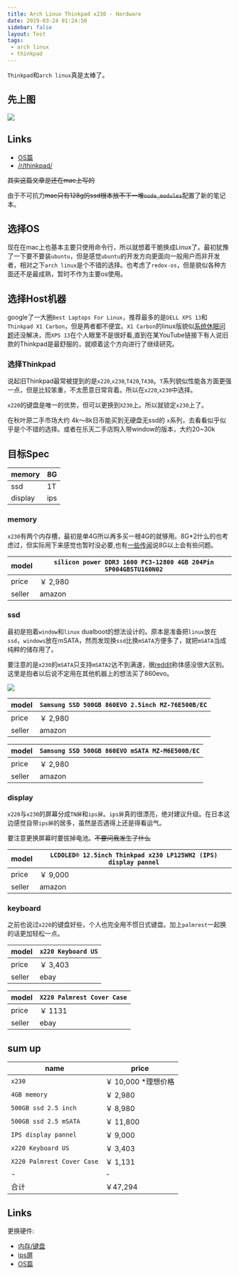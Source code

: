 ```yaml
---
title: Arch Linux Thinkpad x230 - Hardware
date: 2019-03-24 01:24:50
sidebar: false
layout: Test
tags:
 - arch linux
 - thinkpad
---
```


`Thinkpad`和`arch linux`真是太棒了。

<!-- more -->

## 先上图

![](https://cloud.rainy.me/blog/314239.jpg)

## Links

+ [OS篇](/articles/arch-linux-with-thinkpad-x230-os)
+ [/r/thinkpad/](https://www.reddit.com/r/thinkpad/)

<del>其实这篇文章是还在mac上写的</del>

由于不可抗力<del>mac只有128g的ssd根本放不下一堆`node_modules`</del>配置了新的笔记本。

## 选择OS

现在在mac上也基本主要只使用命令行，所以就想着干脆换成Linux了。最初犹豫了一下要不要装`ubuntu`，但是感觉`ubuntu`的开发方向更面向一般用户而非开发者，相对之下`arch linux`是个不错的选择。也考虑了`redox-os`，但是貌似各种方面还不是最成熟，暂时不作为主要os使用。

## 选择Host机器

google了一大圈`Best Laptops For Linux`，推荐最多的是`DELL XPS 13`和`Thinkpad X1 Carbon`，但是两者都不便宜。`X1 Carbon`的linux版貌似[系统休眠问题](https://www.linuxquestions.org/questions/linux-laptop-and-netbook-25/lenovo-x1-carbon-2018-no-deep-sleep-s3-available-4175624628/)还没解决，而`XPS 13`在个人眼里不是很好看,直到在某YouTube链接下有人说旧款的Thinkpad是最舒服的，就顺着这个方向进行了继续研究。

### 选择Thinkpad

说起旧Thinkpad最常被提到的是`x220`,`x230`,`T420`,`T430`。`T`系列貌似性能各方面更强一点，但是比较笨重，不太愿意日常背着。所以在`x220`,`x230`中选择。

`x220`的键盘是唯一的优势，但可以更换到`X230`上。所以就锁定`x230`上了。

在秋叶原二手市场大约 4k～8k日币能买到无硬盘无ssd的 `x`系列，去看看似乎似乎是个不错的选择。或者在乐天二手店购入带window的版本，大约20~30k

## 目标Spec


|memory | 8G |
|-|-|
|ssd | 1T |
|display| ips|

### memory

`x230`有两个内存槽，最初是单4G所以再多买一根4G的就够用。8G*2什么的也考虑过，但实际用下来感觉也暂时没必要,也有[一些传闻](https://forums.lenovo.com/t5/ThinkPad-X-Series-Tablet-and/X230T-eGPU-Problems/td-p/1186519)说8G以上会有些问题。

|model | `silicon power DDR3 1600 PC3-12800 4GB 204Pin SP004GBSTU160N02` |
|-|-|
|price | ￥ 2,980 |
|seller| amazon |

### ssd

最初是抱着`window`和`linux` dualboot的想法设计的。原本是准备把`linux`放在`ssd`，`windows`放在mSATA，然而发现换`ssd`比换`mSATA`方便多了，就把`mSATA`当成纯粹的储存用了。

要注意的是`x230`的`mSATA`只支持`mSATA2`达不到满速，据[reddit](https://www.reddit.com/r/thinkpad/comments/6nft89/x230_should_the_os_be_on_the_msata_or_the_sata/)称体感没很大区别。这里是抱者以后说不定用在其他机器上的想法买了860evo。

![](https://cloud.rainy.me/blog/57178d.jpg)

|model | `Samsung SSD 500GB 860EVO 2.5inch MZ-76E500B/EC` |
|-|-|
|price | ￥ 2,980 |
|seller| amazon |

|model | `Samsung SSD 500GB 860EVO mSATA MZ-M6E500B/EC` |
|-|-|
|price | ￥ 2,980 |
|seller| amazon |

### display

`x220`与`x230`的屏幕分成`TN屏`和`ips屏`。`ips屏`真的很漂亮，绝对建议升级。在日本这边感觉自带`ips屏`的居多，虽然是否遇得上还是得看运气。

要注意更换屏幕时要拔掉电池。<del>不要问我发生了什么</del>

|model | `LCDOLED® 12.5inch Thinkpad x230 LP125WH2 (IPS)  display pannel` |
|-|-|
|price | ￥ 9,000 |
|seller| amazon |

### keyboard

之前也说过`x220`的键盘好些，个人也完全用不惯日式键盘。加上`palmrest`一起换的话更加轻松一点。

|model | `x220 Keyboard US` |
|-|-|
|price | ￥ 3,403 |
|seller| ebay |

|model | `X220 Palmrest Cover Case` |
|-|-|
|price | ￥ 1131 |
|seller| ebay |

## sum up

|name | price |
|-|-|
|`x230`| ￥ 10,000 *理想价格|
|`4GB memory`| ￥ 2,980 |
|`500GB ssd 2.5 inch`| ￥ 8,980 |
|`500GB ssd 2.5 mSATA`| ￥ 11,800 |
|`IPS display pannel`| ￥ 9,000 |
|`x220 Keyboard US`| ￥ 3,403 |
|`X220 Palmrest Cover Case`| ￥ 1,131 |
|-| - |
|合计| ￥47,294  |

## Links

更换硬件:

+ [内存/键盘](https://youtu.be/btRFu3Wc5H8)
+ [ips屏](https://youtu.be/sXcs43vXOu0)
+ [OS篇](/articles/arch-linux-with-thinkpad-x230-os)
